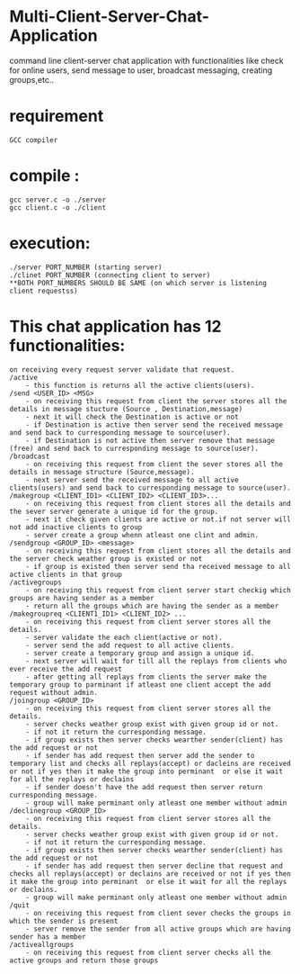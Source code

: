# Multi-Client-Server-Chat-Application
command line client-server chat application with functionalities like check for online users, send message to user, broadcast messaging, creating groups,etc..


# requirement
	GCC compiler
# compile : 
	gcc server.c -o ./server
	gcc client.c -o ./client
# execution:	
	./server PORT_NUMBER (starting server)
	./clinet PORT_NUMBER (connecting client to server)
	**BOTH PORT_NUMBERS SHOULD BE SAME (on which server is listening client requestss)
# This chat application has 12 functionalities:
	on receiving every request server validate that request.
	/active
		- this function is returns all the active clients(users).
	/send <USER_ID> <MSG>
		- on receiving this request from client the server stores all the details in message stucture (Source , Destination,message)
		- next it will check the Destination is active or not 
		- if Destination is active then server send the received message and send back to curresponding message to source(user).
		- if Destination is not active then server remove that message (free) and send back to curresponding message to source(user).
	/broadcast
		- on receiving this request from client the sever stores all the details in message structure (Source,message).
		- next server send the received message to all active clients(users) and send back to curresponding message to source(user).
	/makegroup <CLIENT_ID1> <CLIENT_ID2> <CLIENT_ID3>...
		- on receiving this request from client stores all the details and the sever server generate a unique id for the group.
		- next it check given clients are active or not.if not server will not add inactive clients to group
		- server create a group whenn atleast one clint and admin.
	/sendgroup <GROUP_ID> <message>
		- on receiving this request from client stores all the details and the server check weather group is existed or not
		- if group is existed then server send tha received message to all active clients in that group
	/activegroups
		- on receiving this request from client server start checkig which groups are having sender as a member
		- return all the groups which are having the sender as a member
	/makegroupreq <CLIENT1_ID1> <CLIENT_ID2> ...
		- on receiving this request from client server stores all the details.
		- server validate the each client(active or not).
		- server send the add request to all active clients.
		- server create a temporary group and assign a unique id.
		- next server will wait for till all the replays from clients who ever receive the add request
		- after getting all replays from clients the server make the temporary group to parminant if atleast one client accept the add request without admin.
	/joingroup <GROUP_ID>
		- on receiving this request from client server stores all the details.
		- server checks weather group exist with given group id or not.
		- if not it return the curresponding message.
		- if group exists then server checks wearther sender(client) has the add request or not
		- if sender has add request then server add the sender to temporary list and checks all replays(accept) or dacleins are received or not if yes then it make the group into perminant  or else it wait for all the replays or declains
		- if sender doesn't have the add request then server return curresponding message.
		- group will make perminant only atleast one member without admin
	/declinegroup <GROUP_ID>
		- on receiving this request from client server stores all the details.
		- server checks weather group exist with given group id or not.
		- if not it return the curresponding message.
		- if group exists then server checks wearther sender(client) has the add request or not
		- if sender has add request then server decline that request and checks all replays(accept) or declains are received or not if yes then it make the group into perminant  or else it wait for all the replays or declains.
		- group will make perminant only atleast one member without admin
	/quit 
	 	- on receiving this request from client sever checks the groups in which the sender is present
	 	- server remove the sender from all active groups which are having sender has a member
	/activeallgroups
		- on receiving this request from client server checks all the active groups and return those groups
  
